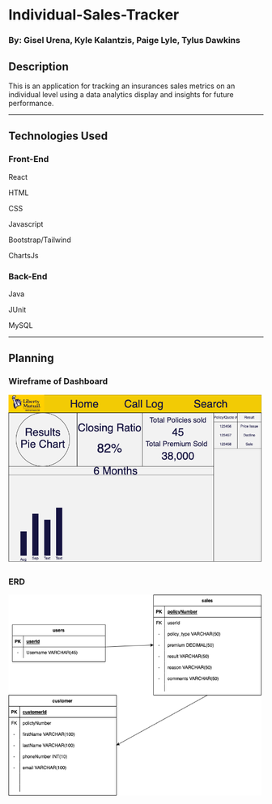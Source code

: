 # Individual-Sales-Tracker
### By: Gisel Urena, Kyle Kalantzis, Paige Lyle, Tylus Dawkins
## Description
This is an application for tracking an insurances sales metrics on an individual level using a data analytics display and insights for future performance.
***
## Technologies Used
### Front-End
React

HTML

CSS

Javascript

Bootstrap/Tailwind

ChartsJs

### Back-End

Java

JUnit

MySQL
***
## Planning
### Wireframe of Dashboard
<img alt="WireFrame_Dashboard" width="500px" src="./Untitled Diagram.drawio.png" />

### ERD
<img alt="ERD" width="500px" src="./ERDv2.png" />
